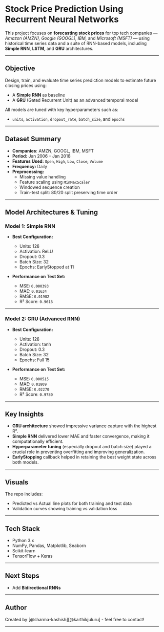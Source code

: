 # Stock Price Prediction Using Recurrent Neural Networks

This project focuses on **forecasting stock prices** for top tech companies — *Amazon (AMZN), Google (GOOGL), IBM,* and *Microsoft (MSFT)* — using historical time series data and a suite of RNN-based models, including **Simple RNN**, **LSTM**, and **GRU** architectures.

---

## Objective

Design, train, and evaluate time series prediction models to estimate future closing prices using:
- A **Simple RNN** as baseline
- A **GRU** (Gated Recurrent Unit) as an advanced temporal model

All models are tuned with key hyperparameters such as:
- `units`, `activation`, `dropout_rate`, `batch_size`, and `epochs`

---

## Dataset Summary

- **Companies:** AMZN, GOOGL, IBM, MSFT  
- **Period:** Jan 2006 – Jan 2018  
- **Features Used:** `Open`, `High`, `Low`, `Close`, `Volume`  
- **Frequency:** Daily  
- **Preprocessing:**
  - Missing value handling
  - Feature scaling using `MinMaxScaler`
  - Windowed sequence creation
  - Train-test split: 80/20 split preserving time order

---

## Model Architectures & Tuning

### Model 1: Simple RNN
- **Best Configuration:**  
  - Units: 128  
  - Activation: ReLU  
  - Dropout: 0.3  
  - Batch Size: 32  
  - Epochs: EarlyStopped at 11  

- **Performance on Test Set:**  
  - MSE: `0.000393`  
  - MAE: `0.01634`  
  - RMSE: `0.01982`  
  - R² Score: `0.9616`

---

### Model 2: GRU (Advanced RNN)
- **Best Configuration:**  
  - Units: 128  
  - Activation: tanh  
  - Dropout: 0.3  
  - Batch Size: 32  
  - Epochs: Full 15  

- **Performance on Test Set:**  
  - MSE: `0.000515`  
  - MAE: `0.01809`  
  - RMSE: `0.02270`  
  - R² Score: `0.9780`

---

## Key Insights

- **GRU architecture** showed impressive variance capture with the highest R².
- **Simple RNN** delivered lower MAE and faster convergence, making it computationally efficient.
- **Hyperparameter tuning** (especially dropout and batch size) played a crucial role in preventing overfitting and improving generalization.
- **EarlyStopping** callback helped in retaining the best weight state across both models.

---

## Visuals

The repo includes:
- Predicted vs Actual line plots for both training and test data
- Validation curves showing training vs validation loss

---

## Tech Stack

- Python 3.x
- NumPy, Pandas, Matplotlib, Seaborn
- Scikit-learn
- TensorFlow + Keras

---

## Next Steps

- Add **Bidirectional RNNs**

---

## Author

Created by [@sharma-kashish][@karthikjuluru] - feel free to contact!

---
